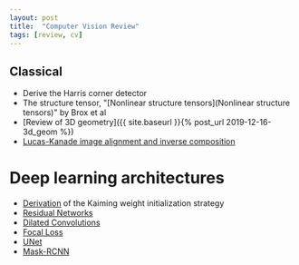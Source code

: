 ```yaml
---
layout: post
title:  "Computer Vision Review"
tags: [review, cv]
---
```

## Classical
- Derive the Harris corner detector
- The structure tensor, "[Nonlinear structure tensors](Nonlinear structure tensors)" by Brox et al
- [Review of 3D geometry]({{ site.baseurl }}{% post_url 2019-12-16-3d_geom %})
- [Lucas-Kanade image alignment and inverse composition](https://arxiv.org/abs/1612.03897)

# Deep learning architectures
- [Derivation](https://arxiv.org/abs/1502.01852) of the Kaiming weight initialization strategy
- [Residual Networks](https://arxiv.org/abs/1512.03385)
- [Dilated Convolutions](https://arxiv.org/abs/1511.07122)
- [Focal Loss](https://arxiv.org/abs/1708.02002)
- [UNet](https://arxiv.org/abs/1505.04597)
- [Mask-RCNN](https://arxiv.org/abs/1703.06870)
